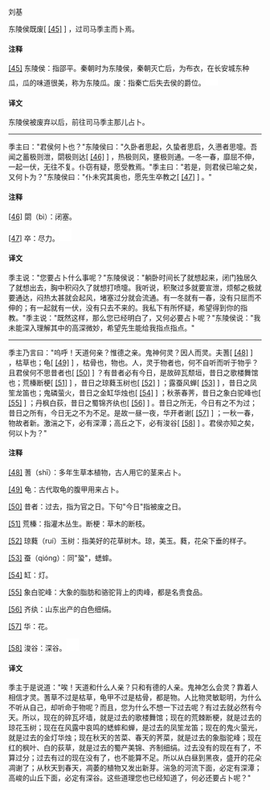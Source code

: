 
刘基

东陵侯既废[
[\[45\]](#note_45)
] ，过司马季主而卜焉。

#### 注释 

[\[45\]](#noteBack_45)
东陵侯：指邵平。秦朝时为东陵侯，秦朝灭亡后，为布衣，在长安城东种瓜，瓜的味道很美，称为东陵瓜。废：指秦亡后失去侯的爵位。![ft](media/Image00002.jpg)

#### 译文 

东陵侯被废弃以后，前往司马季主那儿占卜。

------------------------------------------------------------------------

季主曰："君侯何卜也？"东陵侯曰："久卧者思起，久蛰者思启，久懑者思嚏。吾闻之蓄极则泄，閟极则达[
[\[46\]](#note_46)
]
，热极则风，壅极则通。一冬一春，靡屈不伸，一起一伏，无往不复。仆窃有疑，愿受教焉。"季主曰："若是，则君侯已喻之矣，又何卜为？"东陵侯曰："仆未究其奥也，愿先生卒教之[
[\[47\]](#note_47)
] 。"

#### 注释 

[\[46\]](#noteBack_46)
閟（bì）：闭塞。

[\[47\]](#noteBack_47)
卒：尽力。![ft](media/Image00002.jpg)

#### 译文 

季主说："您要占卜什么事呢？"东陵侯说："躺卧时间长了就想起来，闭门独居久了就想出去，胸中积闷久了就想打喷嚏。我听说，积聚过多就要宣泄，烦郁之极就要通达，闷热太甚就会起风，堵塞过分就会流通。有一冬就有一春，没有只屈而不伸的；有一起就有一伏，没有只去不来的。我私下有所怀疑，希望得到你的指教。"季主说："既然这样，那么您已经明白了，又何必要占卜呢？"东陵侯说："我未能深入理解其中的高深微妙，希望先生能给我指点指点。"

------------------------------------------------------------------------

季主乃言曰："呜呼！天道何亲？惟德之亲。鬼神何灵？因人而灵。夫蓍[
[\[48\]](#note_48)
] ，枯草也；龟[
[\[49\]](#note_49)
]
，枯骨也，物也。人，灵于物者也，何不自听而听于物乎？且君侯何不思昔者也[
[\[50\]](#note_50)
]
？有昔者必有今日，是故碎瓦颓垣，昔日之歌楼舞馆也；荒榛断梗[
[\[51\]](#note_51)
] ，昔日之琼蕤玉树也[
[\[52\]](#note_52)
] ；露蚕风蝉[
[\[53\]](#note_53)
] ，昔日之凤笙龙笛也；鬼磷萤火，昔日之金缸华烛也[
[\[54\]](#note_54)
] ；秋荼春荠，昔日之象白驼峰也[
[\[55\]](#note_55)
] ；丹枫白荻，昔日之蜀锦齐纨也[
[\[56\]](#note_56)
]
。昔日之所无，今日有之不为过；昔日之所有，今日无之不为不足。是故一昼一夜，华开者谢[
[\[57\]](#note_57)
]
；一秋一春，物故者新。激湍之下，必有深潭；高丘之下，必有浚谷[
[\[58\]](#note_58)
] 。君侯亦知之矣，何以卜为？"

#### 注释 

[\[48\]](#noteBack_48)
蓍（shī）：多年生草本植物，古人用它的茎来占卜。

[\[49\]](#noteBack_49)
龟：古代取龟的腹甲用来占卜。

[\[50\]](#noteBack_50)
昔者：过去，指为官之日。下句"今日"指被废之日。

[\[51\]](#noteBack_51)
荒榛：指灌木丛生。断梗：草木的断枝。

[\[52\]](#noteBack_52)
琼蕤（ruí）玉树：指美好的花草树木。琼，美玉。蕤，花朵下垂的样子。

[\[53\]](#noteBack_53)
蚕（qióng）：同"蛩"，蟋蟀。

[\[54\]](#noteBack_54) 缸：灯。

[\[55\]](#noteBack_55)
象白驼峰：大象的脂肪和骆驼背上的肉峰，都是名贵食品。

[\[56\]](#noteBack_56)
齐纨：山东出产的白色细绢。

[\[57\]](#noteBack_57) 华：花。

[\[58\]](#noteBack_58)
浚谷：深谷。![ft](media/Image00002.jpg)

#### 译文 

季主于是说道："唉！天道和什么人亲？只和有德的人亲。鬼神怎么会灵？靠着人相信才灵。蓍草不过是枯草，龟甲不过是枯骨，都是物。人比物灵敏聪明，为什么不听从自己，却听命于物呢？而且，您为什么不想一下过去呢？有过去就必然有今天。所以，现在的碎瓦坏墙，就是过去的歌楼舞馆；现在的荒棘断梗，就是过去的琼花玉树；现在在风露中哀鸣的蟋蟀和蝉，是过去的凤笙龙笛；现在的鬼火萤光，就是过去的金灯华烛；现在秋天的苦菜、春天的荠菜，就是过去的象脂驼峰；现在红的枫叶、白的荻草，就是过去的蜀产美锦、齐制细绢。过去没有的现在有了，不算过分；过去有过的现在没有了，也不能算不足。所以从白昼到黑夜，盛开的花朵凋谢了；从秋天到春天，凋萎的植物又发出新芽。湍急的河流下面，必定有深潭；高峻的山丘下面，必定有深谷。这些道理您也已经知道了，何必还要占卜呢？"

